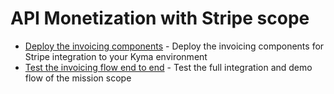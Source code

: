 # API Monetization with Stripe scope
* [Deploy the invoicing components](03-01-Deploy-kyma-components.md) - Deploy the invoicing components for Stripe integration to your Kyma environment
* [Test the invoicing flow end to end](03-02Test-E2E.md) - Test the full integration and demo flow of the mission scope